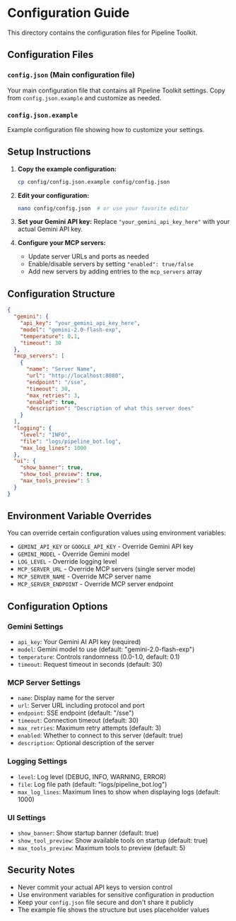 # Configuration Guide

This directory contains the configuration files for Pipeline Toolkit.

## Configuration Files

### `config.json` (Main configuration file)
Your main configuration file that contains all Pipeline Toolkit settings. Copy from `config.json.example` and customize as needed.

### `config.json.example`
Example configuration file showing how to customize your settings.

## Setup Instructions

1. **Copy the example configuration:**
   ```bash
   cp config/config.json.example config/config.json
   ```

2. **Edit your configuration:**
   ```bash
   nano config/config.json  # or use your favorite editor
   ```

3. **Set your Gemini API key:**
   Replace `"your_gemini_api_key_here"` with your actual Gemini API key.

4. **Configure your MCP servers:**
   - Update server URLs and ports as needed
   - Enable/disable servers by setting `"enabled": true/false`
   - Add new servers by adding entries to the `mcp_servers` array

## Configuration Structure

```json
{
  "gemini": {
    "api_key": "your_gemini_api_key_here",
    "model": "gemini-2.0-flash-exp",
    "temperature": 0.1,
    "timeout": 30
  },
  "mcp_servers": [
    {
      "name": "Server Name",
      "url": "http://localhost:8080",
      "endpoint": "/sse",
      "timeout": 30,
      "max_retries": 3,
      "enabled": true,
      "description": "Description of what this server does"
    }
  ],
  "logging": {
    "level": "INFO",
    "file": "logs/pipeline_bot.log",
    "max_log_lines": 1000
  },
  "ui": {
    "show_banner": true,
    "show_tool_preview": true,
    "max_tools_preview": 5
  }
}
```

## Environment Variable Overrides

You can override certain configuration values using environment variables:

- `GEMINI_API_KEY` or `GOOGLE_API_KEY` - Override Gemini API key
- `GEMINI_MODEL` - Override Gemini model
- `LOG_LEVEL` - Override logging level
- `MCP_SERVER_URL` - Override MCP servers (single server mode)
- `MCP_SERVER_NAME` - Override MCP server name
- `MCP_SERVER_ENDPOINT` - Override MCP server endpoint

## Configuration Options

### Gemini Settings
- `api_key`: Your Gemini AI API key (required)
- `model`: Gemini model to use (default: "gemini-2.0-flash-exp")
- `temperature`: Controls randomness (0.0-1.0, default: 0.1)
- `timeout`: Request timeout in seconds (default: 30)

### MCP Server Settings
- `name`: Display name for the server
- `url`: Server URL including protocol and port
- `endpoint`: SSE endpoint (default: "/sse")
- `timeout`: Connection timeout (default: 30)
- `max_retries`: Maximum retry attempts (default: 3)
- `enabled`: Whether to connect to this server (default: true)
- `description`: Optional description of the server

### Logging Settings
- `level`: Log level (DEBUG, INFO, WARNING, ERROR)
- `file`: Log file path (default: "logs/pipeline_bot.log")
- `max_log_lines`: Maximum lines to show when displaying logs (default: 1000)

### UI Settings
- `show_banner`: Show startup banner (default: true)
- `show_tool_preview`: Show available tools on startup (default: true)
- `max_tools_preview`: Maximum tools to preview (default: 5)

## Security Notes

- Never commit your actual API keys to version control
- Use environment variables for sensitive configuration in production
- Keep your `config.json` file secure and don't share it publicly
- The example file shows the structure but uses placeholder values